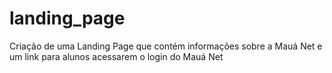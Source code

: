 # landing_page

Criação de uma Landing Page que contém informações sobre a Mauá Net e um link para alunos acessarem o login do Mauá Net
